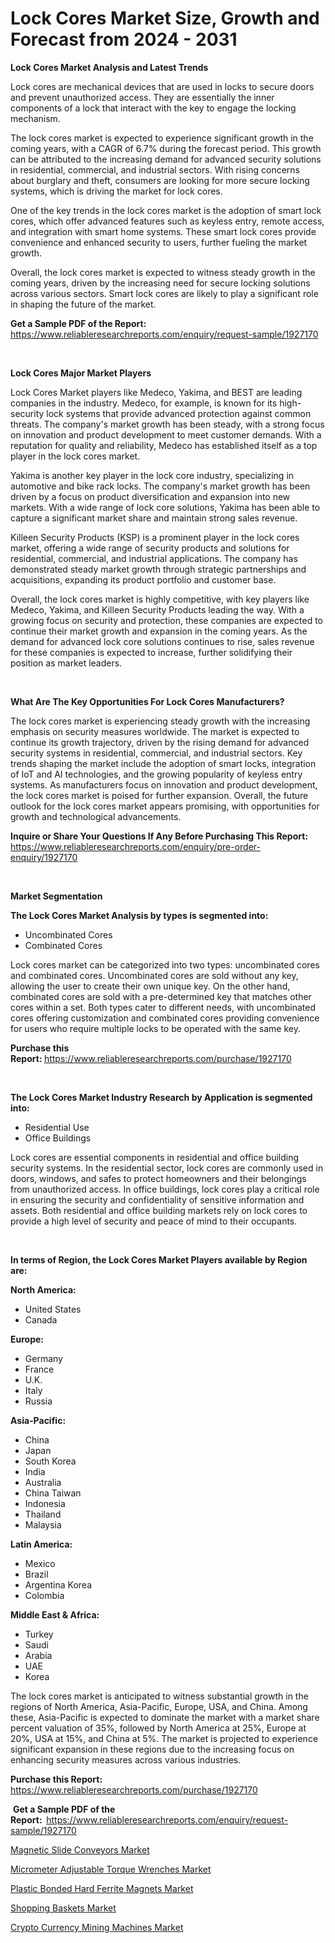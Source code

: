 <p><h1>Lock Cores Market Size, Growth and Forecast from 2024 - 2031</h1></p><p><strong>Lock Cores Market Analysis and Latest Trends</strong></p>
<p><p>Lock cores are mechanical devices that are used in locks to secure doors and prevent unauthorized access. They are essentially the inner components of a lock that interact with the key to engage the locking mechanism.</p><p>The lock cores market is expected to experience significant growth in the coming years, with a CAGR of 6.7% during the forecast period. This growth can be attributed to the increasing demand for advanced security solutions in residential, commercial, and industrial sectors. With rising concerns about burglary and theft, consumers are looking for more secure locking systems, which is driving the market for lock cores.</p><p>One of the key trends in the lock cores market is the adoption of smart lock cores, which offer advanced features such as keyless entry, remote access, and integration with smart home systems. These smart lock cores provide convenience and enhanced security to users, further fueling the market growth.</p><p>Overall, the lock cores market is expected to witness steady growth in the coming years, driven by the increasing need for secure locking solutions across various sectors. Smart lock cores are likely to play a significant role in shaping the future of the market.</p></p>
<p><strong>Get a Sample PDF of the Report:&nbsp;</strong> <a href="https://www.reliableresearchreports.com/enquiry/request-sample/1927170">https://www.reliableresearchreports.com/enquiry/request-sample/1927170</a></p>
<p>&nbsp;</p>
<p><strong>Lock Cores Major Market Players</strong></p>
<p><p>Lock Cores Market players like Medeco, Yakima, and BEST are leading companies in the industry. Medeco, for example, is known for its high-security lock systems that provide advanced protection against common threats. The company's market growth has been steady, with a strong focus on innovation and product development to meet customer demands. With a reputation for quality and reliability, Medeco has established itself as a top player in the lock cores market.</p><p>Yakima is another key player in the lock core industry, specializing in automotive and bike rack locks. The company's market growth has been driven by a focus on product diversification and expansion into new markets. With a wide range of lock core solutions, Yakima has been able to capture a significant market share and maintain strong sales revenue.</p><p>Killeen Security Products (KSP) is a prominent player in the lock cores market, offering a wide range of security products and solutions for residential, commercial, and industrial applications. The company has demonstrated steady market growth through strategic partnerships and acquisitions, expanding its product portfolio and customer base.</p><p>Overall, the lock cores market is highly competitive, with key players like Medeco, Yakima, and Killeen Security Products leading the way. With a growing focus on security and protection, these companies are expected to continue their market growth and expansion in the coming years. As the demand for advanced lock core solutions continues to rise, sales revenue for these companies is expected to increase, further solidifying their position as market leaders.</p></p>
<p>&nbsp;</p>
<p><strong>What Are The Key Opportunities For Lock Cores Manufacturers?</strong></p>
<p><p>The lock cores market is experiencing steady growth with the increasing emphasis on security measures worldwide. The market is expected to continue its growth trajectory, driven by the rising demand for advanced security systems in residential, commercial, and industrial sectors. Key trends shaping the market include the adoption of smart locks, integration of IoT and AI technologies, and the growing popularity of keyless entry systems. As manufacturers focus on innovation and product development, the lock cores market is poised for further expansion. Overall, the future outlook for the lock cores market appears promising, with opportunities for growth and technological advancements.</p></p>
<p><strong>Inquire or Share Your Questions If Any Before Purchasing This Report:</strong> <a href="https://www.reliableresearchreports.com/enquiry/pre-order-enquiry/1927170">https://www.reliableresearchreports.com/enquiry/pre-order-enquiry/1927170</a></p>
<p>&nbsp;</p>
<p><strong>Market Segmentation</strong></p>
<p><strong>The Lock Cores Market Analysis by types is segmented into:</strong></p>
<p><ul><li>Uncombinated Cores</li><li>Combinated Cores</li></ul></p>
<p><p>Lock cores market can be categorized into two types: uncombinated cores and combinated cores. Uncombinated cores are sold without any key, allowing the user to create their own unique key. On the other hand, combinated cores are sold with a pre-determined key that matches other cores within a set. Both types cater to different needs, with uncombinated cores offering customization and combinated cores providing convenience for users who require multiple locks to be operated with the same key.</p></p>
<p><strong>Purchase this Report:&nbsp;</strong><a href="https://www.reliableresearchreports.com/purchase/1927170">https://www.reliableresearchreports.com/purchase/1927170</a></p>
<p>&nbsp;</p>
<p><strong>The Lock Cores Market Industry Research by Application is segmented into:</strong></p>
<p><ul><li>Residential Use</li><li>Office Buildings</li></ul></p>
<p><p>Lock cores are essential components in residential and office building security systems. In the residential sector, lock cores are commonly used in doors, windows, and safes to protect homeowners and their belongings from unauthorized access. In office buildings, lock cores play a critical role in ensuring the security and confidentiality of sensitive information and assets. Both residential and office building markets rely on lock cores to provide a high level of security and peace of mind to their occupants.</p></p>
<p>&nbsp;</p>
<p><strong>In terms of Region, the Lock Cores Market Players available by Region are:</strong></p>
<p>
    <p> <strong> North America: </strong>
        <ul>
            <li>United States</li>
            <li>Canada</li>
        </ul>
        </p> 
    <p> <strong> Europe: </strong>
        <ul>
            <li>Germany</li>
            <li>France</li>
            <li>U.K.</li>
            <li>Italy</li>
            <li>Russia</li>
        </ul>
        </p> 
    <p> <strong> Asia-Pacific: </strong>
        <ul>
            <li>China</li>
            <li>Japan</li>
            <li>South Korea</li>
            <li>India</li>
            <li>Australia</li>
            <li>China Taiwan</li>
            <li>Indonesia</li>
            <li>Thailand</li>
            <li>Malaysia</li>
        </ul>
        </p> 
    <p> <strong> Latin America: </strong>
        <ul>
            <li>Mexico</li>
            <li>Brazil</li>
            <li>Argentina Korea</li>
            <li>Colombia</li>
        </ul>
        </p> 
    <p> <strong> Middle East & Africa: </strong>
        <ul>
            <li>Turkey</li>
            <li>Saudi</li>
            <li>Arabia</li>
            <li>UAE</li>
            <li>Korea</li>
        </ul>
    </p>
    </p>
<p><p>The lock cores market is anticipated to witness substantial growth in the regions of North America, Asia-Pacific, Europe, USA, and China. Among these, Asia-Pacific is expected to dominate the market with a market share percent valuation of 35%, followed by North America at 25%, Europe at 20%, USA at 15%, and China at 5%. The market is projected to experience significant expansion in these regions due to the increasing focus on enhancing security measures across various industries.</p></p>
<p><strong>Purchase this Report: </strong><a href="https://www.reliableresearchreports.com/purchase/1927170">https://www.reliableresearchreports.com/purchase/1927170</a></p>
<p>&nbsp;<strong>Get a Sample PDF of the Report:&nbsp;&nbsp;</strong><a href="https://www.reliableresearchreports.com/enquiry/request-sample/1927170">https://www.reliableresearchreports.com/enquiry/request-sample/1927170</a></p>
<p><strong></strong></p>
<p><p><a href="https://fearless-okapi-6c8.notion.site/Magnetic-Slide-Conveyors-Market-Size-2024-2031-Global-Industrial-Analysis-Key-Geographical-Region-59c4f35419d143e0b19a4556a38b6852">Magnetic Slide Conveyors Market</a></p><p><a href="https://zircon-bluebell-299.notion.site/Micrometer-Adjustable-Torque-Wrenches-Market-Size-Focuses-on-Market-Dynamics-In-Depth-Analysis-and--2d370213333c40e0af37838595aa4472">Micrometer Adjustable Torque Wrenches Market</a></p><p><a href="https://scarlet-rocket-c63.notion.site/Plastic-Bonded-Hard-Ferrite-Magnets-Market-Size-Growing-and-Forecasted-for-period-from-2024-2031-a-62b6a28f664d48e4a9cf582f26b84150">Plastic Bonded Hard Ferrite Magnets Market</a></p><p><a href="https://view.publitas.com/reportprime-1/shopping-baskets-market-size-furnishes-valuable-information-encompassing-market-share-market-trends-and-projections-spanning-from-2024-to-2031/">Shopping Baskets Market</a></p><p><a href="https://view.publitas.com/reportprime-1/crypto-currency-mining-machines-market-furnish-information-about-market-size-market-share-market-dynamics-and-projections-spanning-from-2024-to-2031/">Crypto Currency Mining Machines Market</a></p></p>